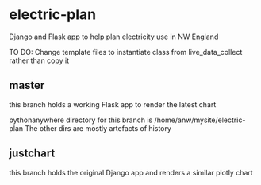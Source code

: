 # electric-plan
Django and Flask app to help plan electricity use in NW England

TO DO:
Change template files to instantiate class from live_data_collect rather than copy it

## master
this branch holds a working Flask app to render the latest chart

pythonanywhere directory for this branch is /home/anw/mysite/electric-plan
The other dirs are mostly artefacts of history

## justchart
this branch holds the original Django app and renders a similar plotly chart
